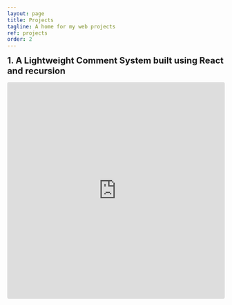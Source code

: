```yaml
---
layout: page
title: Projects
tagline: A home for my web projects
ref: projects
order: 2
---
```


<strong style="font-size: 20px"> 1. A Lightweight Comment System built using React and recursion</strong>

<iframe
  src="https://codesandbox.io/embed/comment-widget-0o4w02"
  style="width:100%; height:500px; border:0; border-radius: 4px; overflow:hidden;"
  allow="accelerometer; ambient-light-sensor; camera; encrypted-media; geolocation; gyroscope; hid; microphone; midi; payment; usb; vr; xr-spatial-tracking"
  sandbox="allow-forms allow-modals allow-popups allow-presentation allow-same-origin allow-scripts"
></iframe>
